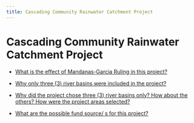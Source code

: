 ```yaml
---
title: Cascading Community Rainwater Catchment Project
---
```


# Cascading Community Rainwater Catchment Project


 - [What is the effect of Mandanas-Garcia Ruling in this project?](/other-priority-programs-and-projects/cascading-community-rainwater-catchment-project/what-is-the-effect-of-mandanas-garcia-ruling-in-this-project)
    
 - [Why only three (3) river basins were included in the project?](/other-priority-programs-and-projects/cascading-community-rainwater-catchment-project/why-only-three-3-river-basins-were-included-in-the-project)
    
 - [Why did the project chose three (3) river basins only? How about the others? How were the project areas selected?](/other-priority-programs-and-projects/cascading-community-rainwater-catchment-project/why-did-the-project-chose-three-3-river-basins-only-how-about-the-others-how-were-the-project-areas-)
    
 - [What are the possible fund source/ s for this project?](/other-priority-programs-and-projects/cascading-community-rainwater-catchment-project/what-are-the-possible-fund-source-s-for-this-project)
    
